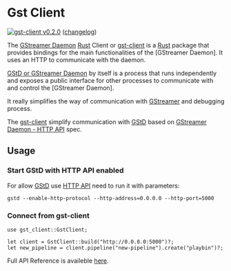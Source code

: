Gst Client
==========

[![gst-client](https://img.shields.io/badge/v0.2.0-blue) v0.2.0](https://github.com/InnovateAndBuild/gst-client/tree/v0.2.0) ([changelog](https://github.com/InnovateAndBuild/gst-client/blob/master/CHANGELOG.md))


The [GStreamer Daemon][1] [Rust] Client or [gst-client][2] is a [Rust] package that provides bindings for the main functionalities of the [GStreamer Daemon]. 
It uses an HTTP to communicate with the daemon.

[GStD or GStreamer Daemon][1] by itself is a process that runs independently and exposes a public interface for other processes to communicate with and control the [GStreamer Daemon].

It really simplifies the way of communication with [GStreamer][3] and debugging process.

The [gst-client][2] simplify communication with [GStD][1] based on [GStreamer Daemon - HTTP API][4] spec.

## Usage

### Start GStD with HTTP API enabled
For allow [GStD][1] use [HTTP API][4] need to run it with parameters:

```
gstd --enable-http-protocol --http-address=0.0.0.0 --http-port=5000
```

### Connect from gst-client

```
use gst_client::GstClient;

let client = GstClient::build("http://0.0.0.0:5000")?;
let new_pipeline = client.pipeline("new-pipeline").create("playbin")?;
 ```

Full API Reference is availeble [here][5].


[Rust]: https://www.rust-lang.org
[1]: https://developer.ridgerun.com/wiki/index.php/GStreamer_Daemon
[2]: https://crates.io/crates/gst-client
[3]: https://gstreamer.freedesktop.org/
[4]: https://developer.ridgerun.com/wiki/index.php/GStreamer_Daemon_-_HTTP_API
[5]: https://docs.rs/gst-client/